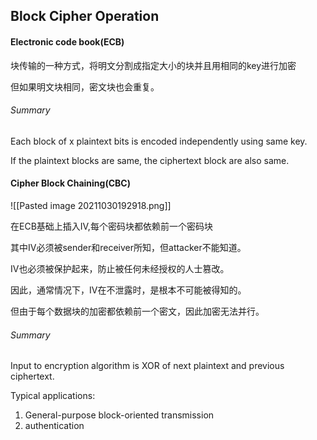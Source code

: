 ## Block Cipher Operation
#### Electronic code book(ECB)
块传输的一种方式，将明文分割成指定大小的块并且用相同的key进行加密

但如果明文块相同，密文块也会重复。
###### Summary
Each block of x plaintext bits is encoded independently using same key.

If the plaintext blocks are same, the ciphertext block are also same.

#### Cipher Block Chaining(CBC)
![[Pasted image 20211030192918.png]]

在ECB基础上插入IV,每个密码块都依赖前一个密码块

其中IV必须被sender和receiver所知，但attacker不能知道。

IV也必须被保护起来，防止被任何未经授权的人士篡改。

因此，通常情况下，IV在不泄露时，是根本不可能被得知的。

但由于每个数据块的加密都依赖前一个密文，因此加密无法并行。

###### Summary
Input to encryption algorithm is XOR of next plaintext and previous ciphertext.

Typical applications:
1. General-purpose block-oriented transmission
2. authentication